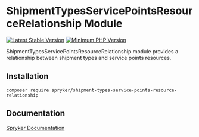 # ShipmentTypesServicePointsResourceRelationship Module
[![Latest Stable Version](https://poser.pugx.org/spryker/shipment-types-service-points-resource-relationship/v/stable.svg)](https://packagist.org/packages/spryker/shipment-types-service-points-resource-relationship)
[![Minimum PHP Version](https://img.shields.io/badge/php-%3E%3D%208.0-8892BF.svg)](https://php.net/)

ShipmentTypesServicePointsResourceRelationship module provides a relationship between shipment types and service points resources.

## Installation

```
composer require spryker/shipment-types-service-points-resource-relationship
```

## Documentation

[Spryker Documentation](https://docs.spryker.com)
